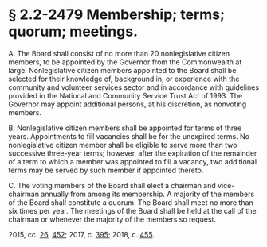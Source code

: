 # § 2.2-2479 Membership; terms; quorum; meetings.

<p>A. The Board shall consist of no more than 20 nonlegislative citizen members, to be appointed by the Governor from the Commonwealth at large. Nonlegislative citizen members appointed to the Board shall be selected for their knowledge of, background in, or experience with the community and volunteer services sector and in accordance with guidelines provided in the National and Community Service Trust Act of 1993. The Governor may appoint additional persons, at his discretion, as nonvoting members.</p><p>B. Nonlegislative citizen members shall be appointed for terms of three years. Appointments to fill vacancies shall be for the unexpired terms. No nonlegislative citizen member shall be eligible to serve more than two successive three-year terms; however, after the expiration of the remainder of a term to which a member was appointed to fill a vacancy, two additional terms may be served by such member if appointed thereto.</p><p>C. The voting members of the Board shall elect a chairman and vice-chairman annually from among its membership. A majority of the members of the Board shall constitute a quorum. The Board shall meet no more than six times per year. The meetings of the Board shall be held at the call of the chairman or whenever the majority of the members so request.</p><p>2015, cc. <a href='http://lis.virginia.gov/cgi-bin/legp604.exe?151+ful+CHAP0026'>26</a>, <a href='http://lis.virginia.gov/cgi-bin/legp604.exe?151+ful+CHAP0452'>452</a>; 2017, c. <a href='http://lis.virginia.gov/cgi-bin/legp604.exe?171+ful+CHAP0395'>395</a>; 2018, c. <a href='http://lis.virginia.gov/cgi-bin/legp604.exe?181+ful+CHAP0455'>455</a>.</p>